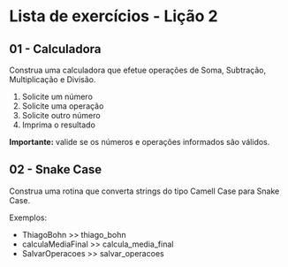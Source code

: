 # Lista de exercícios - Lição 2

## 01 - Calculadora

Construa uma calculadora que efetue operações de Soma, Subtração, Multiplicação e Divisão.

1. Solicite um número
1. Solicite uma operação
1. Solicite outro número
1. Imprima o resultado

**Importante:** valide se os números e operações informados são válidos.

## 02 - Snake Case

Construa uma rotina que converta strings do tipo Camell Case para Snake Case.

Exemplos:
* ThiagoBohn >> thiago_bohn
* calculaMediaFinal >> calcula_media_final
* SalvarOperacoes >> salvar_operacoes
